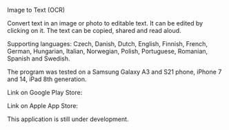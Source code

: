Image to Text (OCR)

Convert text in an image or photo to editable text.
It can be edited by clicking on it.
The text can be copied, shared and read aloud.

Supporting languages: Czech, Danish, Dutch, English, Finnish, French, German, Hungarian, Italian, Norwegian, Polish, Portuguese, Romanian, Spanish and Swedish.

The program was tested on a Samsung Galaxy A3 and S21 phone, iPhone 7 and 14, iPad 8th generation.

Link on Google Play Store:

Link on Apple App Store:



This application is still under development.
